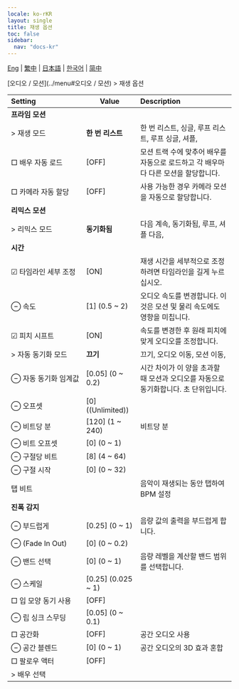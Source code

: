 ```yaml
---
locale: ko-rKR
layout: single
title: 재생 옵션
toc: false
sidebar:
  nav: "docs-kr"
---
```

[Eng](/dancexr/menu/2025.4/motion/motion_loader) | [繁中](/tw/dancexr/menu/2025.4/motion/motion_loader) | [日本語](/jp/dancexr/menu/2025.4/motion/motion_loader) | [한국어](/kr/dancexr/menu/2025.4/motion/motion_loader) | [简中](/zh/dancexr/menu/2025.4/motion/motion_loader)

[오디오 / 모션](../menu#오디오 / 모션) > 재생 옵션



| Setting | Value | Description |
| :--- | --- | :--- |
|<nobr> <b>프라임 모션</b></nobr>|| 
|<nobr> > 재생 모드</nobr>| **한 번 리스트** | 한 번 리스트, 싱글, 루프 리스트, 루프 싱글, 셔플,  |
|<nobr> □ 배우 자동 로드</nobr>| [OFF] | 모션 트랙 수에 맞추어 배우를 자동으로 로드하고 각 배우마다 다른 모션을 할당합니다.
|<nobr> □ 카메라 자동 할당</nobr>| [OFF] | 사용 가능한 경우 카메라 모션을 자동으로 할당합니다.
|<nobr> <b>리믹스 모션</b></nobr>|| 
|<nobr> > 리믹스 모드</nobr>| **동기화됨** | 다음 계속, 동기화됨, 루프, 셔플 다음,  |
|<nobr> <b>시간</b></nobr>|| 
|<nobr> ☑ 타임라인 세부 조정</nobr>| [ON] | 재생 시간을 세부적으로 조정하려면 타임라인을 길게 누르십시오.
|<nobr> ⊖ 속도</nobr>| [1] (0.5 ~ 2) | 오디오 속도를 변경합니다. 이것은 모션 및 물리 속도에도 영향을 미칩니다.
|<nobr> ☑ 피치 시프트</nobr>| [ON] | 속도를 변경한 후 원래 피치에 맞게 오디오를 조정합니다.
|<nobr> > 자동 동기화 모드</nobr>| **끄기** | 끄기, 오디오 이동, 모션 이동,  |
|<nobr> ⊖ 자동 동기화 임계값</nobr>| [0.05] (0 ~ 0.2) | 시간 차이가 이 양을 초과할 때 모션과 오디오를 자동으로 동기화합니다. 초 단위입니다.
|<nobr> ⊖ 오프셋</nobr>| [0] ((Unlimited)) | 
|<nobr> ⊖ 비트당 분</nobr>| [120] (1 ~ 240) | 비트당 분
|<nobr> ⊖ 비트 오프셋</nobr>| [0] (0 ~ 1) | 
|<nobr> ⊖ 구절당 비트</nobr>| [8] (4 ~ 64) | 
|<nobr> ⊖ 구절 시작</nobr>| [0] (0 ~ 32) | 
|<nobr> 탭 비트</nobr>|| 음악이 재생되는 동안 탭하여 BPM 설정
|<nobr> <b>진폭 감지</b></nobr>|| 
|<nobr> ⊖ 부드럽게</nobr>| [0.25] (0 ~ 1) | 음량 값의 출력을 부드럽게 합니다.
|<nobr> ⊖ (Fade In Out)</nobr>| [0] (0 ~ 0.2) | 
|<nobr> ⊖ 밴드 선택</nobr>| [0] (0 ~ 1) | 음량 레벨을 계산할 밴드 범위를 선택합니다.
|<nobr> ⊖ 스케일</nobr>| [0.25] (0.025 ~ 1) | 
|<nobr> □ 입 모양 동기 사용</nobr>| [OFF] | 
|<nobr> ⊖ 립 싱크 스무딩</nobr>| [0.05] (0 ~ 0.1) | 
|<nobr> □ 공간화</nobr>| [OFF] | 공간 오디오 사용
|<nobr> ⊖ 공간 블렌드</nobr>| [0] (0 ~ 1) | 공간 오디오의 3D 효과 혼합
|<nobr> □ 팔로우 액터</nobr>| [OFF] | 
|<nobr> > 배우 선택</nobr>|  |  |
